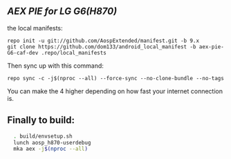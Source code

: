 _AEX PIE for LG G6(H870)_
---------------------------

the local manifests:

	repo init -u git://github.com/AospExtended/manifest.git -b 9.x
	git clone https://github.com/dom133/android_local_manifest -b aex-pie-G6-caf-dev .repo/local_manifests

Then sync up with this command:

	repo sync -c -j$(nproc --all) --force-sync --no-clone-bundle --no-tags
	
You can make the 4 higher depending on how fast your internet connection is. 

Finally to build:
-----------------

```bash
  . build/envsetup.sh
  lunch aosp_h870-userdebug
  mka aex -j$(nproc --all)
```
